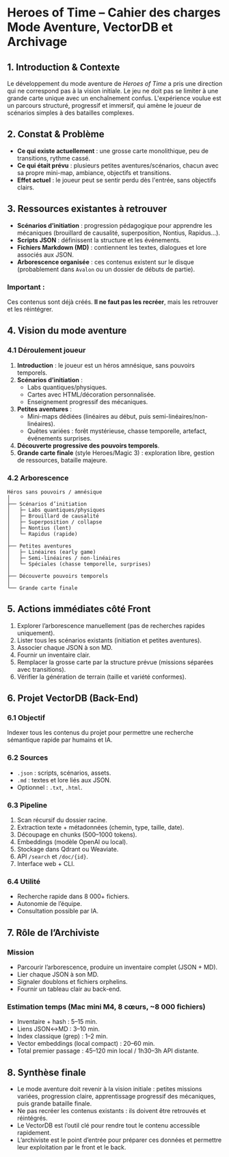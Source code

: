 # Heroes of Time – Cahier des charges Mode Aventure, VectorDB et Archivage

## 1. Introduction & Contexte
Le développement du mode aventure de *Heroes of Time* a pris une direction qui ne correspond pas à la vision initiale.
Le jeu ne doit pas se limiter à une grande carte unique avec un enchaînement confus. L'expérience voulue est un parcours structuré, progressif et immersif, qui amène le joueur de scénarios simples à des batailles complexes.

## 2. Constat & Problème
- **Ce qui existe actuellement** : une grosse carte monolithique, peu de transitions, rythme cassé.
- **Ce qui était prévu** : plusieurs petites aventures/scénarios, chacun avec sa propre mini-map, ambiance, objectifs et transitions.
- **Effet actuel** : le joueur peut se sentir perdu dès l'entrée, sans objectifs clairs.

## 3. Ressources existantes à retrouver
- **Scénarios d’initiation** : progression pédagogique pour apprendre les mécaniques (brouillard de causalité, superposition, Nontius, Rapidus…).
- **Scripts JSON** : définissent la structure et les événements.
- **Fichiers Markdown (MD)** : contiennent les textes, dialogues et lore associés aux JSON.
- **Arborescence organisée** : ces contenus existent sur le disque (probablement dans `Avalon` ou un dossier de débuts de partie).

### Important :
Ces contenus sont déjà créés. **Il ne faut pas les recréer**, mais les retrouver et les réintégrer.

## 4. Vision du mode aventure
### 4.1 Déroulement joueur
1. **Introduction** : le joueur est un héros amnésique, sans pouvoirs temporels.
2. **Scénarios d’initiation** :
   - Labs quantiques/physiques.
   - Cartes avec HTML/décoration personnalisée.
   - Enseignement progressif des mécaniques.
3. **Petites aventures** :
   - Mini-maps dédiées (linéaires au début, puis semi-linéaires/non-linéaires).
   - Quêtes variées : forêt mystérieuse, chasse temporelle, artefact, événements surprises.
4. **Découverte progressive des pouvoirs temporels**.
5. **Grande carte finale** (style Heroes/Magic 3) : exploration libre, gestion de ressources, bataille majeure.

### 4.2 Arborescence
```
Héros sans pouvoirs / amnésique
│
├── Scénarios d’initiation
│   ├─ Labs quantiques/physiques
│   ├─ Brouillard de causalité
│   ├─ Superposition / collapse
│   ├─ Nontius (lent)
│   └─ Rapidus (rapide)
│
├── Petites aventures
│   ├─ Linéaires (early game)
│   ├─ Semi-linéaires / non-linéaires
│   └─ Spéciales (chasse temporelle, surprises)
│
├── Découverte pouvoirs temporels
│
└── Grande carte finale
```

## 5. Actions immédiates côté Front
1. Explorer l’arborescence manuellement (pas de recherches rapides uniquement).
2. Lister tous les scénarios existants (initiation et petites aventures).
3. Associer chaque JSON à son MD.
4. Fournir un inventaire clair.
5. Remplacer la grosse carte par la structure prévue (missions séparées avec transitions).
6. Vérifier la génération de terrain (taille et variété conformes).

## 6. Projet VectorDB (Back-End)
### 6.1 Objectif
Indexer tous les contenus du projet pour permettre une recherche sémantique rapide par humains et IA.

### 6.2 Sources
- `.json` : scripts, scénarios, assets.
- `.md` : textes et lore liés aux JSON.
- Optionnel : `.txt`, `.html`.

### 6.3 Pipeline
1. Scan récursif du dossier racine.
2. Extraction texte + métadonnées (chemin, type, taille, date).
3. Découpage en chunks (500–1000 tokens).
4. Embeddings (modèle OpenAI ou local).
5. Stockage dans Qdrant ou Weaviate.
6. API `/search` et `/doc/{id}`.
7. Interface web + CLI.

### 6.4 Utilité
- Recherche rapide dans 8 000+ fichiers.
- Autonomie de l’équipe.
- Consultation possible par IA.

## 7. Rôle de l’Archiviste
### Mission
- Parcourir l’arborescence, produire un inventaire complet (JSON + MD).
- Lier chaque JSON à son MD.
- Signaler doublons et fichiers orphelins.
- Fournir un tableau clair au back-end.

### Estimation temps (Mac mini M4, 8 cœurs, ~8 000 fichiers)
- Inventaire + hash : 5–15 min.
- Liens JSON↔MD : 3–10 min.
- Index classique (grep) : 1–2 min.
- Vector embeddings (local compact) : 20–60 min.
- Total premier passage : 45–120 min local / 1h30–3h API distante.

## 8. Synthèse finale
- Le mode aventure doit revenir à la vision initiale : petites missions variées, progression claire, apprentissage progressif des mécaniques, puis grande bataille finale.
- Ne pas recréer les contenus existants : ils doivent être retrouvés et réintégrés.
- Le VectorDB est l’outil clé pour rendre tout le contenu accessible rapidement.
- L’archiviste est le point d’entrée pour préparer ces données et permettre leur exploitation par le front et le back.
